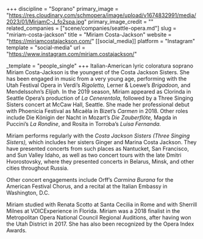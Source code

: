 +++
discipline = "Soprano"
primary_image = "https://res.cloudinary.com/schmopera/image/upload/v1674832991/media/2023/01/MiriamC-J_fo2spa.jpg"
primary_image_credit = ""
related_companies = ["scene/companies/seattle-opera.md"]
slug = "miriam-costa-jackson"
title = "Miriam Costa-Jackson"
website = "https://miriamcostajackson.com/"
[[social_media]]
platform = "Instagram"
template = "social-media"
url = "https://www.instagram.com/miriam.costajackson/"

_template = "people_single"
+++
Italian-American lyric coloratura soprano Miriam Costa-Jackson is the youngest of the Costa Jackson Sisters. She has been engaged in music from a very young age, performing with the Utah Festival Opera in Verdi’s _Rigoletto,_ Lerner & Loewe’s _Brigadoon,_ and Mendelssohn’s _Elijah._ In the 2019 season, Miriam appeared as Clorinda in Seattle Opera’s production of _La Cenerentola_, followed by a Three Singing Sisters concert at McCaw Hall, Seattle. She made her professional debut with Phoenicia Festival as Micaëla in Bizet’s _Carmen_ in 2018. Other roles include Die Königin der Nacht in Mozart’s _Die Zauberflöte,_ Magda in Puccini’s _La Rondine_, and Rosita in Torroba’s _Luisa Fernanda._

Miriam performs regularly with the _Costa Jackson Sisters (Three Singing Sisters),_ which includes her sisters Ginger and Marina Costa Jackson. They have presented concerts from such places as Nantucket, San Francisco, and Sun Valley Idaho, as well as two concert tours with the late Dmitri Hvorostovsky, where they presented concerts in Belarus, Minsk, and other cities throughout Russia.

Other concert engagements include Orff’s _Carmina Burana_ for the American Festival Chorus, and a recital at the Italian Embassy in Washington, D.C.

Miriam studied with Renata Scotto at Santa Cecilia in Rome and with Sherrill Milnes at VOICExperience in Florida. Miriam was a 2018 finalist in the Metropolitan Opera National Council Regional Auditions, after having won the Utah District in 2017. She has also been recognized by the Opera Index Awards.